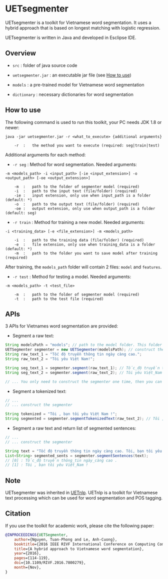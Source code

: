 # UETsegmenter

UETsegmenter is a toolkit for Vietnamese word segmentation. It uses a hybrid approach that is based on longest matching with logistic regression.

UETsegmenter is written in Java and developed in Esclipse IDE.

## Overview

+ ```src``` : folder of java source code

+ ```uetsegmenter.jar``` : an executable jar file (see [How to use](#how-to-use))

+ ```models``` : a pre-trained model for Vietnamese word segmentation

+ ```dictionary``` : necessary dictionaries for word segmentation

## How to use

The following command is used to run this toolkit, your PC needs JDK 1.8 or newer:

```
java -jar uetsegmenter.jar -r <what_to_execute> {additional arguments}

	-r	:	the method you want to execute (required: seg|train|test)
```

Additional arguments for each method:

+ ```-r seg``` : Method for word segmentation. Needed arguments:

```
-m <models_path> -i <input_path> [-ie <input_extension>] -o <output_path> [-oe <output_extension>]

	-m	:	path to the folder of segmenter model (required)
	-i	:	path to the input text (file/folder) (required)
	-ie	:	input extension, only use when input_path is a folder (default: *)
	-o	:	path to the output text (file/folder) (required)
	-oe	:	output extension, only use when output_path is a folder (default: seg)
```

+ ```-r train``` : Method for training a new model. Needed arguments:

```
-i <training_data> [-e <file_extension>] -m <models_path>

	-i	:	path to the training data (file/folder) (required)
	-e	:	file extension, only use when training_data is a folder (default: *)
	-m	:	path to the folder you want to save model after training (required)
```

After training, the ```models_path``` folder will contain 2 files: ```model``` and ```features```.

+ ```-r test``` : Method for testing a model. Needed arguments:

```
-m <models_path> -t <test_file>

	-m	:	path to the folder of segmenter model (required)
	-t	:	path to the test file (required)
```

## APIs

3 APIs for Vietnames word segmentation are provided:

+ Segment a raw text:

```java
String modelsPath = "models"; // path to the model folder. This folder must contain two files: model, features
UETSegmenter segmenter = new UETSegmenter(modelsPath); // construct the segmenter
String raw_text_1 = "Tốc độ truyền thông tin ngày càng cao.";
String raw_text_2 = "Tôi yêu Việt Nam!";

String seg_text_1 = segmenter.segment(raw_text_1); // Tốc_độ truyền thông_tin ngày_càng cao .
String seg_text_2 = segmenter.segment(raw_text_2); // Tôi yêu Việt_Nam !

// ... You only need to construct the segmenter one time, then you can segment any number of texts.
```

+ Segment a tokenized text:

```java
// ...
// ... construct the segmenter

String tokenized = "Tôi , bạn tôi yêu Việt Nam !";
String segmented = segmenter.segmentTokenizedText(raw_text_2); // Tôi , bạn tôi yêu Việt_Nam !
```

+ Segment a raw text and return list of segmented sentences:

```java
// ...
// ... construct the segmenter

String text = "Tốc độ truyền thông tin ngày càng cao. Tôi, bạn tôi yêu Việt Nam!";
List<String> segmented_sents = segmenter.segmentSentences(text); 
// [0] : Tốc_độ truyền thông_tin ngày_càng cao .
// [1] : Tôi , bạn tôi yêu Việt_Nam !
```


## Note
UETsegmenter was inherited in [UETnlp](https://github.com/phongnt570/UETnlp). UETnlp is a toolkit for Vietnamese text processing which can be used for word segmentation and POS tagging.


## Citation

If you use the toolkit for academic work, please cite the following paper:

```bibtex
@INPROCEEDINGS{UETSegmenter, 
	author={Nguyen, Tuan-Phong and Le, Anh-Cuong}, 
	booktitle={2016 IEEE RIVF International Conference on Computing Communication Technologies, Research, Innovation, and Vision for the Future (RIVF)}, 
	title={A hybrid approach to Vietnamese word segmentation}, 
	year={2016}, 
	pages={114-119},
	doi={10.1109/RIVF.2016.7800279}, 
	month={Nov},
}
```
